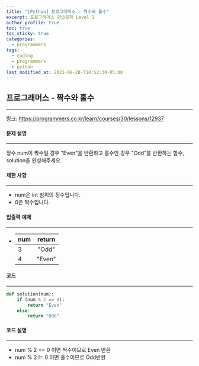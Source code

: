 ```yaml
---
title: "[Python] 프로그래머스 - 짝수와 홀수"
excerpt: 프로그래머스 연습문제 Level 1
author_profile: true
toc: true
toc_sticky: true
categories: 
  - programmers
tags:
  - coding
  - programmers
  - python
last_modified_at: 2021-08-28-T10:52:30-05:00
---
```




## 프로그래머스 - 짝수와 홀수

***

링크: <https://programmers.co.kr/learn/courses/30/lessons/12937>



#### 문제 설명

***

정수 num이 짝수일 경우 "Even"을 반환하고 홀수인 경우 "Odd"를 반환하는 함수, solution을 완성해주세요.



#### 제한 사항

***

- num은 int 범위의 정수입니다.
- 0은 짝수입니다.



#### 입출력 예제

***

- | num  | return |
  | ---- | :----: |
  | 3    | "Odd"  |
  | 4    | "Even" |



#### 코드

***

```python
def solution(num):
    if (num % 2 == 0):
        return "Even"
    else:
        return "Odd"
```



#### 코드 설명

***

- num % 2 == 0 이면 짝수이므로 Even 반환
- num % 2 != 0 이면 홀수이므로 Odd반환